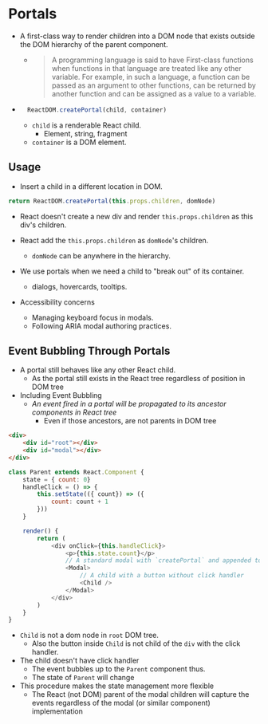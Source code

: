 # Portals
- A first-class way to render children into a DOM node that exists outside the DOM hierarchy of the parent component.
    - >A programming language is said to have First-class functions when functions in that language are treated like any other variable. For example, in such a language, a function can be passed as an argument to other functions, can be returned by another function and can be assigned as a value to a variable.
- ```js
    ReactDOM.createPortal(child, container)
  ```
    -  `child` is a renderable React child.
        - Element, string, fragment
    - `container` is a DOM element.

## Usage

- Insert a child in a different location in DOM.

```js
return ReactDOM.createPortal(this.props.children, domNode)
```
- React doesn't create a new div and render `this.props.children` as this div's children.
- React add the `this.props.children` as `domNode`'s children.
    - `domNode` can be anywhere in the hierarchy.

- We use portals when we need a child to "break out" of its container.
    - dialogs, hovercards, tooltips.

- Accessibility concerns
    - Managing keyboard focus in modals.
    - Following ARIA modal authoring practices.

## Event Bubbling Through Portals
- A portal still behaves like any other React child.
    - As the portal still exists in the React tree regardless of position in DOM tree
- Including Event Bubbling
    - _An event fired in a portal will be propagated to its ancestor components in React tree_
        - Even if those ancestors, are not parents in DOM tree

```html
<div>
    <div id="root"></div>
    <div id="modal"></div>
</div>
```
```js
class Parent extends React.Component {
    state = { count: 0}
    handleClick = () => {
        this.setState(({ count}) => ({
            count: count + 1
        }))
    }

    render() {
        return (
            <div onClick={this.handleClick}>
                <p>{this.state.count}</p>
                // A standard modal with `createPortal` and appended to the "modal" div of the DOM
                <Modal>
                    // A child with a button without click handler
                    <Child />
                </Modal>
            </div>
        )
    }
}
```

- `Child` is not a dom node in `root` DOM tree.
    - Also the button inside `Child` is not child of the `div` with the click handler.
- The child doesn't have click handler
    - The event bubbles up to the `Parent` component thus.
    - The state of `Parent` will change
- This procedure makes the state management more flexible
    - The React (not DOM) parent of the modal children will capture the events regardless of the modal (or similar component) implementation

